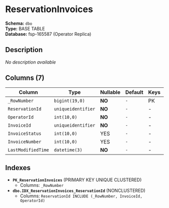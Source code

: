 # ReservationInvoices

**Schema:** `dbo`  
**Type:** BASE TABLE  
**Database:** fsp-165587 (Operator Replica)

## Description

*No description available*

## Columns (7)

| Column | Type | Nullable | Default | Keys | Description |
|--------|------|----------|---------|------|-------------|
| `_RowNumber` | `bigint(19,0)` | **NO** | `-` | PK | - |
| `ReservationId` | `uniqueidentifier` | **NO** | `-` | - | - |
| `OperatorId` | `int(10,0)` | **NO** | `-` | - | - |
| `InvoiceId` | `uniqueidentifier` | **NO** | `-` | - | - |
| `InvoiceStatus` | `int(10,0)` | YES | `-` | - | - |
| `InvoiceNumber` | `int(10,0)` | YES | `-` | - | - |
| `LastModifiedTime` | `datetime(3)` | **NO** | `-` | - | - |

## Indexes

- **`PK_ReservationInvoices`** (PRIMARY KEY UNIQUE CLUSTERED)
  - Columns: `_RowNumber`
- **`dbo.IDX_ReservationInvoices_ReservationId`** (NONCLUSTERED)
  - Columns: `ReservationId INCLUDE (_RowNumber, InvoiceId, OperatorId)`
